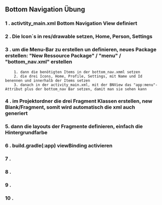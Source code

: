 ## Bottom Navigation Übung

### 1 . activtity_main.xml Bottom Navigation View definiert

### 2 . Die Icon´s in res/drawable setzen, Home, Person, Settings

### 3 . um die Menu-Bar zu erstellen un definieren, neues Package erstellen: "New Ressource Package" / "menu" / "bottom_nav.xml" erstellen
        1. dann die benötigten Items in der bottom_nav.xmml setzen
        2. die drei Icons, Home, Profile, Settings, mit Name und Id benennen und innerhalb der Items setzen
        3. danach in der activity_main.xml, mit der BNView das "app:menu"-Attribut plus der bottom_nav Bar setzen, damit man sie sehen kann

### 4 . im Projektordner die drei Fragment Klassen erstellen, new Blank/Fragment, somit wird automatisch die xml auch generiert

### 5. dann die layouts der Fragmente definieren, einfach die Hintergrundfarbe

### 6 . build.gradle(:app) viewBinding activieren

### 7 . 

### 8 . 

### 9 . 

### 10 . 
